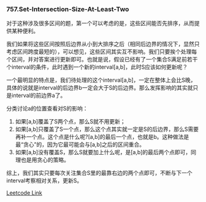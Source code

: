 ### 757.Set-Intersection-Size-At-Least-Two

对于这种涉及很多区间的题，第一个可以考虑的是，这些区间能否先排序，从而提供某种便利。

我们如果将这些区间按照后边界从小到大排序之后（相同后边界的情况下，显然只考虑区间跨度最短的），可以想见，这些区间其实互不影响。我们只要挨个处理每个区间，并对答案进行更新即可。也就是说，假设已经有了一个集合S满足前若干个interval的条件，此时遇到一个新的interval[a,b]，此时S应该如何更新呢？

一个最明显的特点是，我们待处理的这个interval[a,b]，一定在整体上会比S晚，具体的说就是interval的后边界b一定会大于S的后边界。那么发挥影响的其实就只是interval的前边界a了。

分类讨论a的位置查看对S的影响：
1. 如果[a,b]覆盖了S两个点，那么S就不用更新；
2. 如果[a,b]只覆盖了S一个点，那么这个点其实就一定是S的后边界，那么S需要再补一个点。这个点是什么呢?[a,b]的最后一个点，也就是b。这种做法是最“贪心”的，因为它最可能会与[a,b]之后的区间重合。
3. 如果[a,b]没有覆盖S，那么S就要加上什么呢，是[a,b]的最后两个点即可，同理也是用贪心的策略。

综上，我们其实只要每次关注集合S里的最靠右边的两个点即可，不断与下一个interval考察相对关系，更新S。


[Leetcode Link](https://leetcode.com/problems/set-intersection-size-at-least-two)